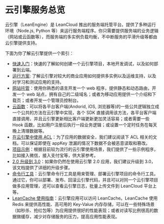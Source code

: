 # 云引擎服务总览

云引擎（LeanEngine）是 LeanCloud 推出的服务端托管平台。提供了多种运行环境（Node.js, Python 等）来运行服务端程序。你只需要提供服务端的业务逻辑（网站或云函数等），而服务端的多实例负载均衡，不中断服务的平滑升级等都由云引擎提供支持。

下面为你了解云引擎提供一个索引：
* [快速入门](leanengine_quickstart.html)：快速的了解如何创建一个云引擎项目，本地开发调试，以及如何部署到云端。
* [运行方案](leanengine_plan.html): 了解云引擎对较大的商业应用如何提供多实例以及运维支持，以及对学习和测试应用的支持。
* [网站托管](leanengine_webhosting_guide-node.html)：使用你熟悉的语言开发一个 web 程序，提供静态和动态路由，开发一个 web 站点，拥有自己的二级域名；或者为移动应用提供一个介绍和下载页；或者开发一个管理员控制台。
* [云函数](leanengine_cloudfunction_guide-node.html)：可以将各平台客户端(Andorid, iOS, 浏览器等)的一些公共逻辑独立成一个公共的方法在云引擎中实现，各个 SDK 直接调用该方法，各平台客户端直接调用，并且云引擎更新相比客户端更新更加灵活容易；或者需要一些 Hook 函数，比如用户注册后执行一段业务逻辑；或设置一个定时任务在每天晚上清理数据等。
* [在云引擎中使用 ACL](acl_guide_leanengine.html)：为了应用的数据安全，我们建议阅读下 ACL 相关的文档，可以保证即使在 appKey 泄漏的情况下数据不会被恶意读取和篡改。
* [项目示例](leanengine_examples.html)：根据目前较为流行的云引擎使用场景，我们提供了一些示例程序，比如接入微信，接入支付宝等，供大家参考。
* [2.0 升级到 3.0](leanengine_upgrade_3.html)：如果你仍然在使用云引擎 2.0 应用，我们建议升级到 3.0，该文档提供了详细的升级步骤。
* [命令行工具](leanengine_cli.html)：云引擎命令行工具是用来管理、部署云引擎项目的命令行工具。通过它，你可以部署、发布、回滚云引擎代码，并且可以对同一个云引擎项目做多应用管理，还可以查看云引擎日志，批量上传文件到 LeanCloud 平台上等。
* [LeanCache 使用指南](leancache_guide.html)：云引擎应用可以访问 LeanCache。LeanCache 使用 Redis 来提供高性能、高可用的 Key-Value 内存存储，可以在一些特殊场景（如秒杀、抢红包等）为应用提供很好的性能表现；或者对读写比例很高的数据做缓存，减少对存储服务的压力，提高应用性能表现。
